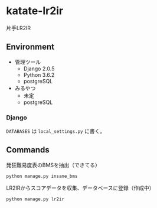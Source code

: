 # katate-lr2ir
片手LR2IR

## Environment
- 管理ツール
    - Django 2.0.5
    - Python 3.6.2
    - postgreSQL
- みるやつ
    - 未定
    - postgreSQL

### Django
`DATABASES` は `local_settings.py` に書く。

## Commands
発狂難易度表のBMSを抽出（できてる）
```
python manage.py insane_bms
```

LR2IRからスコアデータを収集、データベースに登録（作成中）
```
python manage.py lr2ir
```
